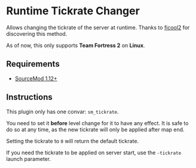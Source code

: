 # Runtime Tickrate Changer

Allows changing the tickrate of the server at runtime.
Thanks to [ficool2](https://github.com/ficool2) for discovering this method.

As of now, this only supports **Team Fortress 2** on **Linux**.

## Requirements

* [SourceMod 1.12+](https://www.sourcemod.net)

## Instructions

This plugin only has one convar: `sm_tickrate`.

You need to set it **before** level change for it to have any effect.
It is safe to do so at any time, as the new tickrate will only be applied after map end.

Setting the tickrate to `0` will return the default tickrate.

If you need the tickrate to be applied on server start, use the `-tickrate` launch parameter.